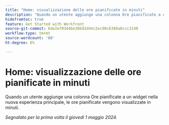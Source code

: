 ```yaml
---
title: "Home: visualizzazione delle ore pianificate in minuti"
description: "Quando un utente aggiunge una colonna Ore pianificate a un widget nella nuova esperienza principale, le ore pianificate vengono visualizzate in minuti."
hidefromtoc: true
feature: Get Started with Workfront
source-git-commit: 6de2e70344be38b92d44c2ec90c6380a8ccc3140
workflow-type: tm+mt
source-wordcount: '60'
ht-degree: 6%

---
```



# Home: visualizzazione delle ore pianificate in minuti

Quando un utente aggiunge una colonna Ore pianificate a un widget nella nuova esperienza principale, le ore pianificate vengono visualizzate in minuti.

_Segnalato per la prima volta il giovedì 1 maggio 2024._

